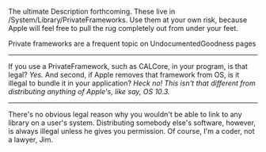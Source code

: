 The ultimate     Description forthcoming. These live in /System/Library/PrivateFrameworks. Use them at your own risk, because Apple will feel free to pull the rug completely out from under your feet.

Private frameworks are a frequent topic on UndocumentedGoodness pages

----

If you use a PrivateFramework, such as CALCore, in your program, is that legal?  *Yes.* And second, if Apple removes that framework from OS, is it illegal to bundle it in your application? *Heck no! This isn't that different from distributing anything of Apple's, like say, OS 10.3.*

----

There's no obvious legal reason why you wouldn't be able to link to any library on a user's system. Distributing somebody else's software, however, is always illegal unless he gives you permission. Of course, I'm a coder, not a lawyer, Jim.
